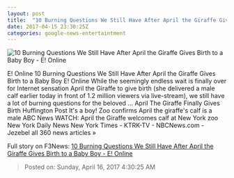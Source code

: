 ```yaml
---
layout: post
title:  "10 Burning Questions We Still Have After April the Giraffe Gives Birth to a Baby Boy - E! Online"
date: 2017-04-15 23:30:25Z
categories: google-news-entertaintment
---
```


![10 Burning Questions We Still Have After April the Giraffe Gives Birth to a Baby Boy - E! Online](http://akns-images.eonline.com/eol_images/Entire_Site/2017315/rs_600x600-170415115816-634.april_giraffe_4.cm.41517.jpg?downsize=450:*&crop=450:350;left,top)

E! Online 10 Burning Questions We Still Have After April the Giraffe Gives Birth to a Baby Boy E! Online While the seemingly endless wait is finally over for Internet sensation April the Giraffe to give birth (she delivered a male calf earlier today in front of 1.2 million viewers via live-stream), we still have a lot of burning questions for the beloved ... April The Giraffe Finally Gives Birth Huffington Post It's a boy! Zoo confirms April the giraffe's calf is a male ABC News WATCH: April the Giraffe welcomes calf at New York zoo New York Daily News New York Times - KTRK-TV - NBCNews.com - Jezebel all 360 news articles »


Full story on F3News: [10 Burning Questions We Still Have After April the Giraffe Gives Birth to a Baby Boy - E! Online](http://www.f3nws.com/n/EX4ZW)

> Posted on: Sunday, April 16, 2017 4:30:25 AM
